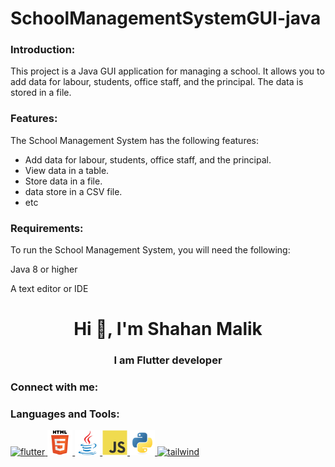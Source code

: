 # SchoolManagementSystemGUI-java


<h3 align="left">Introduction:</h3>
<p>This project is a Java GUI application for managing a school. It allows you to add data for labour, students, office staff, and the principal. The data is stored in a file.</p>

<h3 align="left">Features:</h3>

<p>The School Management System has the following features:</p>
<ul>
  <li>Add data for labour, students, office staff, and the principal.</li>
  <li>View data in a table.</li>
  <li>Store data in a file.</li>
  <li>data store in a CSV file.</li>
  <li>etc</li>
</ul>

<h3 align="left">Requirements:</h3>

<p>To run the School Management System, you will need the following:</p>
<p>Java 8 or higher</p>
<p>A text editor or IDE</p>



<h1 align="center">Hi 👋, I'm Shahan Malik</h1>
<h3 align="center">I am Flutter developer</h3>

<h3 align="left">Connect with me:</h3>
<p align="left">
</p>

<h3 align="left">Languages and Tools:</h3>
<p align="left"> <a href="https://flutter.dev" target="_blank" rel="noreferrer"> <img src="https://www.vectorlogo.zone/logos/flutterio/flutterio-icon.svg" alt="flutter" width="40" height="40"/> </a> <a href="https://www.w3.org/html/" target="_blank" rel="noreferrer"> <img src="https://raw.githubusercontent.com/devicons/devicon/master/icons/html5/html5-original-wordmark.svg" alt="html5" width="40" height="40"/> </a> <a href="https://www.java.com" target="_blank" rel="noreferrer"> <img src="https://raw.githubusercontent.com/devicons/devicon/master/icons/java/java-original.svg" alt="java" width="40" height="40"/> </a> <a href="https://developer.mozilla.org/en-US/docs/Web/JavaScript" target="_blank" rel="noreferrer"> <img src="https://raw.githubusercontent.com/devicons/devicon/master/icons/javascript/javascript-original.svg" alt="javascript" width="40" height="40"/> </a> <a href="https://www.python.org" target="_blank" rel="noreferrer"> <img src="https://raw.githubusercontent.com/devicons/devicon/master/icons/python/python-original.svg" alt="python" width="40" height="40"/> </a> <a href="https://tailwindcss.com/" target="_blank" rel="noreferrer"> <img src="https://www.vectorlogo.zone/logos/tailwindcss/tailwindcss-icon.svg" alt="tailwind" width="40" height="40"/> </a> </p>
